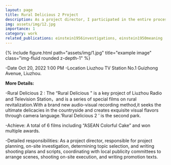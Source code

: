 ```yaml
---
layout: page
title: Rural Delicious 2 Project
description: As a project director, I participated in the entire process from early project planning and topic selection, mid-term shooting script writing, to later filming.
img: assets/img/12.jpg
importance: 1
category: work
related_publications: einstein1956investigations, einstein1950meaning
---
```


<div class="row">
    <div class="col-sm mt-3 mt-md-0">
        {% include figure.html path="assets/img/1.jpg" title="example image" class="img-fluid rounded z-depth-1" %}
    </div>
</div>

 -Date          Oct 20, 2022 1:00 PM
 -Location      Liuzhou TV Station
                  No.1 Guizhong Avenue, Liuzhou. 

**More Details:**

 -Rural Delicious 2 : The “Rural Delicious " is a key project of Liuzhou Radio and Television Station，and is a series of special films on rural revitalization.With a brand new audio-visual recording method,it seeks the ultimate delicacies in the countryside and creates exquisite visual flavors through camera language.‘Rural Delicious 2 ’ is the second park.

 -Achieve: A total of 6 films including “ASEAN Colorful Cake” and won multiple awards.

 -Detailed responsibilities: As a project director, responsible for project planning, on-site investigation, determining topic selection, and writing shooting plans and scripts, coordinating with local publicity committees to arrange scenes, shooting on-site execution, and writing promotion texts.
    
